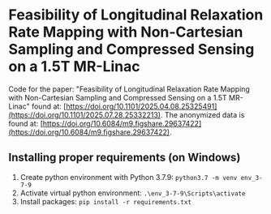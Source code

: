 # Feasibility of Longitudinal Relaxation Rate Mapping with Non-Cartesian Sampling and Compressed Sensing on a 1.5T MR-Linac
Code for the paper: "Feasibility of Longitudinal Relaxation Rate Mapping with Non-Cartesian Sampling and Compressed Sensing on a 1.5T MR-Linac" found at: [https://doi.org/10.1101/2025.04.08.25325491](https://doi.org/10.1101/2025.07.28.25332213). The anonymized data is found at: [https://doi.org/10.6084/m9.figshare.29637422](https://doi.org/10.6084/m9.figshare.29637422).

## Installing proper requirements (on Windows)
1. Create python environment with Python 3.7.9: `python3.7 -m venv env_3-7-9`
2. Activate virtual python environment: `.\env_3-7-9\Scripts\activate`
3. Install packages: `pip install -r requirements.txt`
